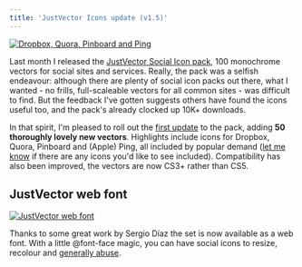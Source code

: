 ```yaml
---
title: 'JustVector Icons update (v1.5)'
---
```


[![Dropbox, Quora, Pinboard and Ping](posts/justvector-icons-update/preview.png)](/projects/justvector-icons)

Last month I released the [JustVector Social Icon pack](/projects/justvector-icons/), 100 monochrome vectors for social sites and services. Really, the pack was a selfish endeavour: although there are plenty of social icon packs out there, what I wanted - no frills, full-scaleable vectors for all common sites - was difficult to find. But the feedback I've gotten suggests others have found the icons useful too, and the pack's already clocked up 10K+ downloads.

<!-- excerpt -->

In that spirit, I'm pleased to roll out the [first update](/projects/justvector-icons) to the pack, adding **50 thoroughly lovely new vectors**. Highlights include icons for Dropbox, Quora, Pinboard and (Apple) Ping, all included by popular demand ([let me know](/about#contact) if there are any icons you'd like to see included). Compatibility has also been improved, the vectors are now CS3+ rather than CS5.

## JustVector web font

[![JustVector web font](posts/justvector-icons-update/web_font.png)](/projects/justvector-icons)

Thanks to some great work by Sergio D&iacute;az the set is now available as a web font. With a little @font-face magic, you can have social icons to resize, recolour and [generally abuse](http://mothereffingtextshadow.com/).
